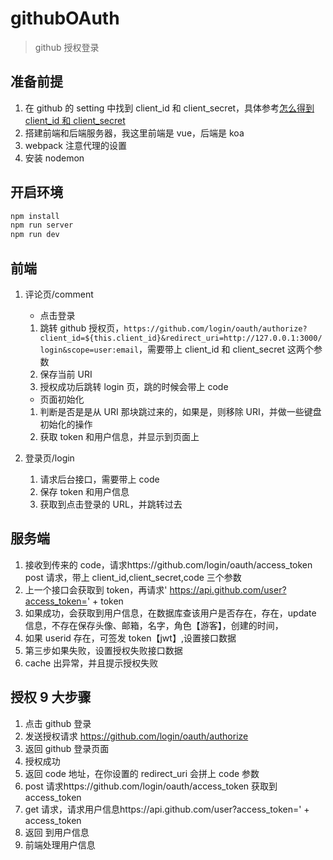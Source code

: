 # githubOAuth

> github 授权登录

## 准备前提

1. 在 github 的 setting 中找到 client_id 和 client_secret，具体参考[怎么得到 client_id 和 client_secret](https://zhuanlan.zhihu.com/p/35392186)
2. 搭建前端和后端服务器，我这里前端是 vue，后端是 koa
3. webpack 注意代理的设置
4. 安装 nodemon

## 开启环境

```bash
npm install
npm run server
npm run dev
```

## 前端

1. 评论页/comment

   - 点击登录

   1. 跳转 github 授权页，`https://github.com/login/oauth/authorize?client_id=${this.client_id}&redirect_uri=http://127.0.0.1:3000/login&scope=user:email`，需要带上 client_id 和 client_secret 这两个参数
   2. 保存当前 URI
   3. 授权成功后跳转 login 页，跳的时候会带上 code

   - 页面初始化

   1. 判断是否是是从 URI 那块跳过来的，如果是，则移除 URI，并做一些键盘初始化的操作
   2. 获取 token 和用户信息，并显示到页面上

2. 登录页/login

   1. 请求后台接口，需要带上 code
   2. 保存 token 和用户信息
   3. 获取到点击登录的 URL，并跳转过去

## 服务端

1. 接收到传来的 code，请求https://github.com/login/oauth/access_token post 请求，带上 client_id,client_secret,code 三个参数
2. 上一个接口会获取到 token，再请求' https://api.github.com/user?access_token=' + token
3. 如果成功，会获取到用户信息，在数据库查该用户是否存在，存在，update 信息，不存在保存头像、邮箱，名字，角色【游客】，创建的时间，
4. 如果 userid 存在，可签发 token【jwt】,设置接口数据
5. 第三步如果失败，设置授权失败接口数据
6. cache 出异常，并且提示授权失败

## 授权 9 大步骤

1. 点击 github 登录
2. 发送授权请求 https://github.com/login/oauth/authorize
3. 返回 github 登录页面
4. 授权成功
5. 返回 code 地址，在你设置的 redirect_uri 会拼上 code 参数
6. post 请求https://github.com/login/oauth/access_token 获取到 access_token
7. get 请求，请求用户信息https://api.github.com/user?access_token=' + access_token
8. 返回 到用户信息
9. 前端处理用户信息
